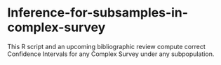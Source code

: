 # Inference-for-subsamples-in-complex-survey
This R script and an upcoming bibliographic review compute correct Confidence Intervals for any Complex Survey under any subpopulation.
